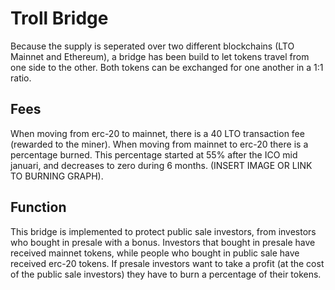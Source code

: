 # Troll Bridge

Because the supply is seperated over two different blockchains (LTO Mainnet and Ethereum), a bridge has been build to let tokens travel from one side to the other. Both tokens can be exchanged for one another in a 1:1 ratio. 

## Fees

When moving from erc-20 to mainnet, there is a 40 LTO transaction fee (rewarded to the miner). When moving from mainnet to erc-20 there is a percentage burned. This percentage started at 55% after the ICO mid januari, and decreases to zero during 6 months. (INSERT IMAGE OR LINK TO BURNING GRAPH).

## Function

This bridge is implemented to protect public sale investors, from investors who bought in presale with a bonus. Investors that bought in presale have received mainnet tokens, while people who bought in public sale have received erc-20 tokens. If presale investors want to take a profit (at the cost of the public sale investors) they have to burn a percentage of their tokens.
